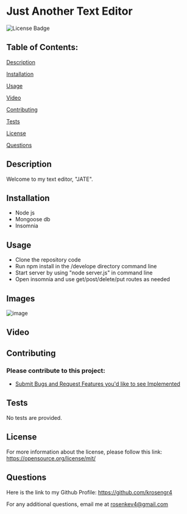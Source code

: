 # Just Another Text Editor  
 
![License Badge](https://img.shields.io/badge/License-MIT-blue.svg)

## Table of Contents: 
[Description](#description) 

[Installation](#installation) 

[Usage](#usage) 

[Video](#video)

[Contributing](#contributing) 

[Tests](#tests) 

[License](#license) 

[Questions](#questions) 


## Description
Welcome to my text editor, "JATE". 

## Installation
- Node js
- Mongoose db
- Insomnia


## Usage
- Clone the repository code 
- Run npm install in the /develope directory command line
- Start server by using "node server.js" in command line
- Open insomnia and use get/post/delete/put routes as needed

## Images
![image](picture)

## Video

## Contributing

### Please contribute to this project:
- [Submit Bugs and Request Features you'd like to see Implemented](https://github.com/krosengr4/Social-NetworkAPI/issues)

## Tests
No tests are provided.

## License
For more information about the license, please follow this link: https://opensource.org/license/mit/

## Questions
Here is the link to my Github Profile: https://github.com/krosengr4 

For any additional questions, email me at rosenkev4@gmail.com